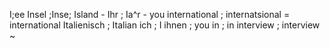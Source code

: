 I;ee
Insel ;Inse; Island  -
Ihr ; Ia^r - you
international ; internatsional = international 
Italienisch ; Italian
ich ; I
ihnen ; you
in ; in
interview ; interview ~


